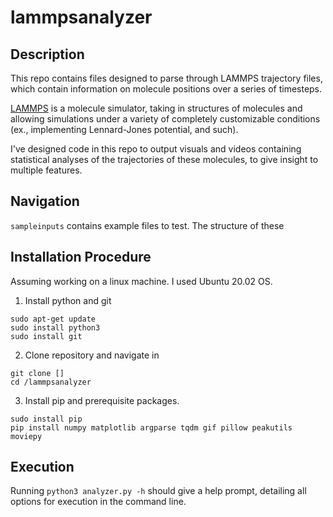# lammpsanalyzer

## Description

This repo contains files designed to parse through LAMMPS trajectory files, which contain
information on molecule positions over a series of timesteps.

[LAMMPS](https://www.lammps.org/) is a molecule simulator, taking in structures of
molecules and allowing simulations under a variety of completely customizable conditions
(ex., implementing Lennard-Jones potential, and such).

I've designed code in this repo to output visuals and videos containing statistical analyses
of the trajectories of these molecules, to give insight to multiple features.



## Navigation

`sampleinputs` contains example files to test. The structure of these

## Installation Procedure

Assuming working on a linux machine. I used Ubuntu 20.02 OS.

1. Install python and git
```
sudo apt-get update
sudo install python3
sudo install git
```

2. Clone repository and navigate in
```
git clone []
cd /lammpsanalyzer
```

3. Install pip and prerequisite packages.
```
sudo install pip
pip install numpy matplotlib argparse tqdm gif pillow peakutils moviepy
```

## Execution

Running `python3 analyzer.py -h` should give a help prompt, detailing all options
for execution in the command line.
